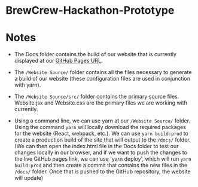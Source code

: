 # BrewCrew-Hackathon-Prototype

# Notes
- The Docs folder contains the build of our website that is currently displayed at our [GitHub Pages URL](https://daniel-mccarthy.github.io/BrewCrew-Hackathon-Prototype/).

- The `/Website Source/` folder contains all the files necessary to generate a build of our website (these configuration files are used in conjunction with yarn).

- The `/Website Source/src/` folder contains the primary source files. Website.jsx and Website.css are the primary files we are working with currently.

- Using a command line, we can use yarn at our `/Website Source/` folder. Using the command `yarn` will locally download the required packages for the website (React, webpack, etc.). We can use `yarn build:prod` to create a production build of the site that will output to the `/docs/` folder. (We can then open the index.html file in the Docs folder to test our changes locally in our browser, and if we want to push the changes to the live GitHub pages link, we can use 'yarn deploy', which will run `yarn build:prod` and then create a commit that contains the new files in the `/docs/` folder. Once that is pushed to the GitHub repository, the website will update)

